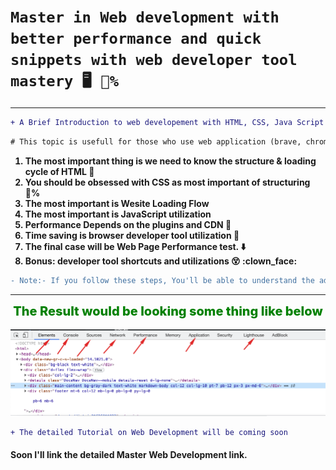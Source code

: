 # `Master in Web development with better performance and quick snippets with web developer tool mastery 🖥️ 💯%`

---

```diff
+ A Brief Introduction to web developement with HTML, CSS, Java Script and web browser developer tool. 🤩 🖥️
```

```diff
# This topic is usefull for those who use web application (brave, chrome, mozilla) developer tool.  🤩 🖥️
```

<section>
    <ol style="font-weight:700">
        <li> The most important thing is we need to know the structure & loading cycle of HTML 🧠</li>
        <li> You should be obsessed with CSS as most important of structuring 💯% </li>
        <li> The most important is Wesite Loading Flow </li>
        <li> The most important is JavaScript utilization </li>
        <li> Performance Depends on the plugins and CDN 🥇</li>
        <li> Time saving is browser developer tool utilization  🧭 </li>
        <li> The final case will be Web Page Performance test. ⬇️</li>
        <li> Bonus: developer tool shortcuts and utilizations 😵 :clown_face: </li>
    </ol>
</section>

<!--  The Result would be looking some thing like below -->


```diff
- Note:- If you follow these steps, You'll be able to understand the advanced level of Web Web development which is secured with best performance.🤩 🖥️
```
---

<div style="text-align:center;font-weight:800;font-size:20px;color:green" align="center">The Result would be looking some thing like below </div>
<br />

<img src="../Content/Screens/Web Developer Tool.png" alt="Getting Started" />

```diff
+ The detailed Tutorial on Web Development will be coming soon
```

#### Soon I'll link the detailed Master Web Development link.

<!-- h1: 32px, h2: 24px, h3: 18.72px, h4: 16px, h5: 13.28px, h6: 12px -->
